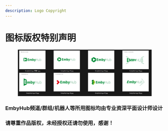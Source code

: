 ```yaml
---
description: Logo Copyright
---
```


# 图标版权特别声明

<figure><img src=".gitbook/assets/image (1).png" alt=""><figcaption></figcaption></figure>

### EmbyHub频道/群组/机器人等所用图标均由专业资深平面设计师设计

### 请尊重作品版权，未经授权还请勿使用，感谢！
